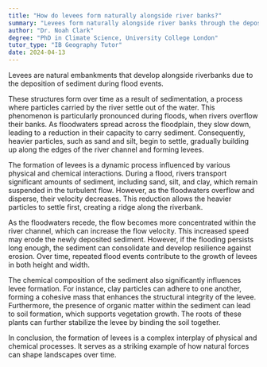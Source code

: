 ```yaml
---
title: "How do levees form naturally alongside river banks?"
summary: "Levees form naturally alongside river banks through the deposition of sediment during floods."
author: "Dr. Noah Clark"
degree: "PhD in Climate Science, University College London"
tutor_type: "IB Geography Tutor"
date: 2024-04-13
---
```


Levees are natural embankments that develop alongside riverbanks due to the deposition of sediment during flood events.

These structures form over time as a result of sedimentation, a process where particles carried by the river settle out of the water. This phenomenon is particularly pronounced during floods, when rivers overflow their banks. As floodwaters spread across the floodplain, they slow down, leading to a reduction in their capacity to carry sediment. Consequently, heavier particles, such as sand and silt, begin to settle, gradually building up along the edges of the river channel and forming levees.

The formation of levees is a dynamic process influenced by various physical and chemical interactions. During a flood, rivers transport significant amounts of sediment, including sand, silt, and clay, which remain suspended in the turbulent flow. However, as the floodwaters overflow and disperse, their velocity decreases. This reduction allows the heavier particles to settle first, creating a ridge along the riverbank.

As the floodwaters recede, the flow becomes more concentrated within the river channel, which can increase the flow velocity. This increased speed may erode the newly deposited sediment. However, if the flooding persists long enough, the sediment can consolidate and develop resilience against erosion. Over time, repeated flood events contribute to the growth of levees in both height and width.

The chemical composition of the sediment also significantly influences levee formation. For instance, clay particles can adhere to one another, forming a cohesive mass that enhances the structural integrity of the levee. Furthermore, the presence of organic matter within the sediment can lead to soil formation, which supports vegetation growth. The roots of these plants can further stabilize the levee by binding the soil together.

In conclusion, the formation of levees is a complex interplay of physical and chemical processes. It serves as a striking example of how natural forces can shape landscapes over time.
    